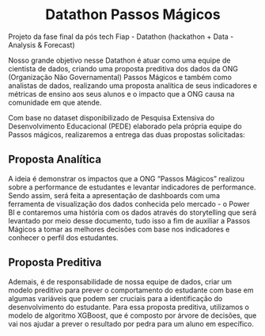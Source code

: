 <h1 align="center">Datathon Passos Mágicos</h1>

<p>Projeto da fase final da pós tech Fiap - Datathon (hackathon + Data - Analysis & Forecast)</p>

<p>Nosso grande objetivo nesse Datathon é atuar como uma equipe de cientista de dados, criando uma proposta preditiva dos dados da ONG (Organização Não Governamental) Passos Mágicos e também como analistas de dados, realizando uma proposta analítica de seus indicadores e métricas de ensino aos seus alunos e o impacto que a ONG causa na comunidade em que atende.</p>

<p>Com base no dataset disponibilizado de Pesquisa Extensiva do Desenvolvimento Educacional (PEDE) elaborado pela própria equipe do Passos mágicos, realizaremos a entrega das duas propostas solicitadas:</p>

<h2>Proposta Analítica</h2>
<p>A ideia é demonstrar os impactos que a ONG “Passos Mágicos” realizou sobre a performance de estudantes e levantar indicadores de performance. Sendo assim, será feita a apresentação de dashboards com uma ferramenta de visualização dos dados conhecida pelo mercado - o Power BI e contaremos uma história com os dados através do storytelling que será levantado por meio desse documento, tudo isso a fim de auxiliar a Passos Mágicos a tomar as melhores decisões com base nos indicadores e conhecer o perfil dos estudantes.</p>

<h2>Proposta Preditiva</h2>
<p>Ademais, é de responsabilidade de nossa equipe de dados, criar um modelo preditivo para prever o comportamento do estudante com base em algumas variáveis que podem ser cruciais para a identificação do desenvolvimento do estudante. Para essa proposta preditiva, utilizamos o modelo de algoritmo XGBoost, que é composto por árvore de decisões, que vai nos ajudar a prever o resultado por pedra para um aluno em específico.</p>

